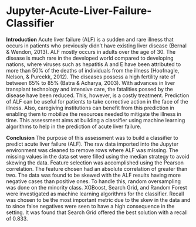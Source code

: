 # Jupyter-Acute-Liver-Failure-Classifier
**Introduction**
Acute liver failure (ALF) is a sudden and rare illness that occurs in patients who previously didn’t have existing liver disease (Bernal & Wendon, 2013). ALF mostly occurs in adults over the age of 30. The disease is much rare in the developed world compared to developing nations, where viruses such as hepatitis A and E have been attributed to more than 50% of the deaths of individuals from the illness (Hoofnagle, Nelson, & Purcekk, 2012). The diseases possess a high fertility rate of between 65% to 85% (Batra & Acharya, 2003). With advances in liver transplant technology and intensive care, the fatalities possed by the disease have been reduced. This, however, is a costly treatment.
Prediction of ALF can be useful for patients to take corrective action in the face of the illness. Also, caregiving institutions can benefit from this prediction in enabling them to mobilize the resources needed to mitigate the illness in time.
This assessment aims at building a classifier using machine learning algorithms to help in the prediction of acute liver failure.

**Conclusion**
The purpose of this assessment was to build a classifier to predict acute liver failure (ALF). The raw data imported into the Jupyter environment was cleaned to remove rows where ALF was missing. The missing values in the data set were filled using the median strategy to avoid skewing the data. Feature selection was accomplished using the Pearson correlation. The feature chosen had an absolute correlation of greater than two. The data was found to be skewed with the ALF results having more negative cases than positive ones. To handle this, random oversampling was done on the minority class. XGBoost, Search Grid, and Random Forest were investigated as machine learning algorithms for the classifier. Recall was chosen to be the most important metric due to the skew in the data and to since false negatives were seen to have a high consequence in the setting. It was found that Search Grid offered the best solution with a recall of 0.833.
